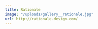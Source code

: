 ```yaml
---
title: Rationale
image: "/uploads/gallery__rationale.jpg"
url: http://rationale-design.com/
---
```

